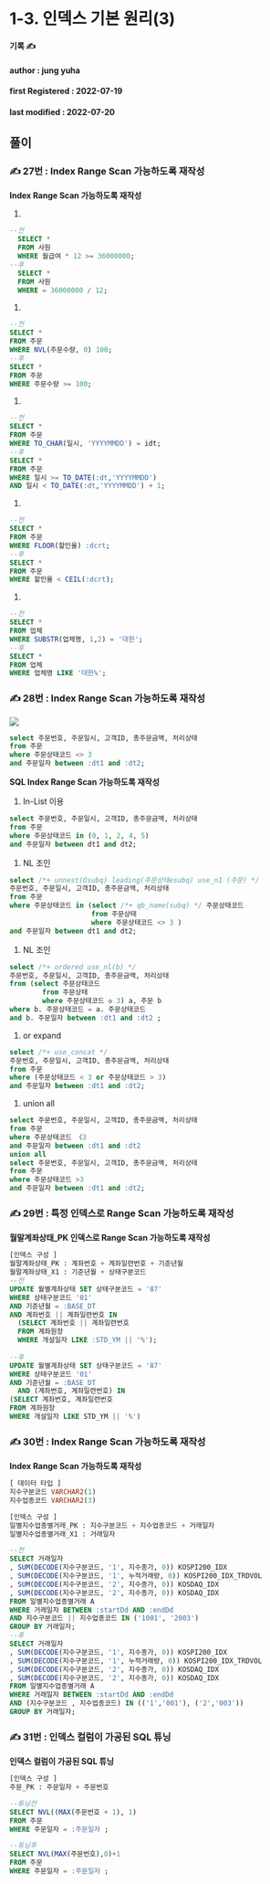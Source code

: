 # 1-3. 인덱스 기본 원리(3)

**기록 ✍️**

#### author : jung yuha

#### **first Registered : 2022-07-19**

#### last modified : **2022-07-20**

## 풀이

### ✍️ 27번 : Index Range Scan 가능하도록 재작성 <a href="#27-index-range-scan" id="27-index-range-scan"></a>

**Index Range Scan 가능하도록 재작성**

1.

```sql
--전
  SELECT *
  FROM 사원
  WHERE 월급여 * 12 >= 36000000;
--후
  SELECT *
  FROM 사원
  WHERE = 36000000 / 12;
```

1.

```sql
--전
SELECT *
FROM 주문
WHERE NVL(주문수량, 0) 100;
--후
SELECT *
FROM 주문
WHERE 주문수량 >= 100;
```

1.

```sql
--전
SELECT *
FROM 주문
WHERE TO_CHAR(일시, 'YYYYMMDD') = idt; 
--후
SELECT *
FROM 주문
WHERE 일시 >= TO_DATE(:dt,'YYYYMMDD')
AND 일시 < TO_DATE(:dt,'YYYYMMDD') + 1;
```

1.

```sql
--전
SELECT *
FROM 주문
WHERE FLOOR(할인율) :dcrt;
--후 
SELECT *
FROM 주문
WHERE 할인율 < CEIL(:dcrt);
```

1.

```sql
--전
SELECT *
FROM 업체
WHERE SUBSTR(업체명, 1,2) = '대한';
--후
SELECT *
FROM 업체
WHERE 업체명 LIKE '대한%';
```

### ✍️ 28번 : Index Range Scan 가능하도록 재작성 <a href="#28-index-range-scan" id="28-index-range-scan"></a>

![](https://velog.velcdn.com/images/yooha9621/post/3442fda4-629f-4e3b-91d2-39a3a87d3eed/image.png)

```sql
select 주문번호, 주문일시, 고객ID, 총주문금액, 처리상태
from 주문
where 주문상태코드 <> 3
and 주문일자 between :dt1 and :dt2;
```

**SQL Index Range Scan 가능하도록 재작성**

1. In-List 이용

```sql
select 주문번호, 주문일시, 고객ID, 총주문금액, 처리상태
from 주문
where 주문상태코드 in (0, 1, 2, 4, 5)
and 주문일자 between dt1 and dt2;
```

1. NL 조인

```sql
select /*+ unnest(Osubq) leading(주문상태esubq) use_n1 (주문) */
주문번호, 주문일시, 고객ID, 총주문금액, 처리상태
from 주문
where 주문상태코드 in (select /*+ qb_name(subq) */ 주문상태코드
					from 주문상태
                    where 주문상태코드 <> 3 )
and 주문일자 between dt1 and dt2;
```

1. NL 조인

```sql
select /*+ ordered use_nl(b) */
주문번호, 주문일시, 고객ID, 총주문금액, 처리상태
from (select 주문상태코드
		from 주문상태
		where 주문상태코드 ◇ 3) a, 주문 b
where b. 주문상태코드 = a. 주문상태코드
and b. 주문일자 between :dt1 and :dt2 ; 
```

1. or expand

```sql
select /*+ use_concat */
주문번호, 주문일시, 고객ID, 총주문금액, 처리상태
from 주문
where (주문상태코드 < 3 or 주문상태코드 > 3)
and 주문일자 between :dt1 and :dt2;
```

1. union all

```sql
select 주문번호, 주문일시, 고객ID, 총주문금액, 처리상태
from 주문
where 주문상태코드 〈3
and 주문일자 between :dt1 and :dt2
union all
select 주문번호, 주문일시, 고객ID, 총주문금액, 처리상태
from 주문
where 주문상태코드 >3
and 주문일자 between :dt1 and :dt2;
```

### ✍️ 29번 : 특정 인덱스로 Range Scan 가능하도록 재작성 <a href="#29-range-scan" id="29-range-scan"></a>

**월말계좌상태\_PK 인덱스로 Range Scan 가능하도록 재작성**

```sql
[인덱스 구성 ]
월말계좌상태_PK : 계좌번호 + 계좌일련번호 + 기준년월
월말계좌상태_X1 : 기준년월 + 상태구분코드
--전
UPDATE 월별계좌상태 SET 상태구분코드 = '87'
WHERE 상태구분코드 '01'
AND 기준년월 = :BASE_DT
AND 계좌번호 || 계좌일련번호 IN
  (SELECT 계좌번호 || 계좌일련번호
  FROM 계좌원장
  WHERE 개설일자 LIKE :STD_YM || '%');
  
--후
UPDATE 월별계좌상태 SET 상태구분코드 = '87'
WHERE 상태구분코드 '01'
AND 기준년월 = :BASE_DT
  AND (계좌번호, 계좌일련번호) IN
(SELECT 계좌번호, 계좌일련번호
FROM 계좌원장
WHERE 개설일자 LIKE STD_YM || '%')
```

### ✍️ 30번 : Index Range Scan 가능하도록 재작성 <a href="#30-index-range-scan" id="30-index-range-scan"></a>

**Index Range Scan 가능하도록 재작성**

```sql
[ 데이터 타입 ]
지수구분코드 VARCHAR2(1)
지수업종코드 VARCHAR2(3)

[인덱스 구성 ]
일별지수업종별거래_PK : 지수구분코드 + 지수업종코드 + 거래일자
일별지수업종별거래_X1 : 거래일자

--전
SELECT 거래일자
, SUM(DECODE(지수구분코드, '1', 지수종가, 0)) KOSPI200_IDX
, SUM(DECODE(지수구분코드, '1', 누적거래량, 0)) KOSPI200_IDX_TRDVOL
, SUM(DECODE(지수구분코드, '2', 지수종가, 0)) KOSDAQ_IDX
, SUM(DECODE(지수구분코드, '2', 지수종가, 0)) KOSDAQ_IDX
FROM 일별지수업종별거래 A
WHERE 거래일자 BETWEEN :startDd AND :endDd
AND 지수구분코드 || 지수업종코드 IN ('1001', '2003')
GROUP BY 거래일자;
--후
SELECT 거래일자
, SUM(DECODE(지수구분코드, '1', 지수종가, 0)) KOSPI200_IDX
, SUM(DECODE(지수구분코드, '1', 누적거래량, 0)) KOSPI200_IDX_TRDVOL
, SUM(DECODE(지수구분코드, '2', 지수종가, 0)) KOSDAQ_IDX
, SUM(DECODE(지수구분코드, '2', 지수종가, 0)) KOSDAQ_IDX
FROM 일별지수업종별거래 A
WHERE 거래일자 BETWEEN :startDd AND :endDd
AND (지수구분코드 , 지수업종코드) IN (('1','001'), ('2','003'))
GROUP BY 거래일자;
```

### ✍️ 31번 : 인덱스 컬럼이 가공된 SQL 튜닝 <a href="#31-sql" id="31-sql"></a>

**인덱스 컬럼이 가공된 SQL 튜닝**

```sql
[인덱스 구성 ]
주문_PK : 주문일자 + 주문번호

--튜닝전
SELECT NVL((MAX(주문번호 + 1), 1)
FROM 주문
WHERE 주문일자 = :주문일자 ;

--튜닝후
SELECT NVL(MAX(주문번호),0)+1
FROM 주문
WHERE 주문일자 = :주문일자 ;
```
